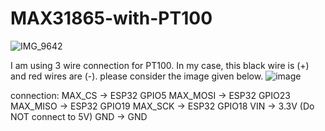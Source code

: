 # MAX31865-with-PT100

![IMG_9642](https://github.com/user-attachments/assets/609891ca-98bd-48d7-a10d-a84689e06e8d)

I am using 3 wire connection for PT100.
In my case, this black wire is (+) and red wires are (-). please consider the image given below.
![image](https://github.com/user-attachments/assets/d8b04e5a-61e3-4c7f-9b17-a2a9129e8038)

connection:
MAX_CS → ESP32 GPIO5
MAX_MOSI → ESP32 GPIO23
MAX_MISO → ESP32 GPIO19
MAX_SCK → ESP32 GPIO18
VIN → 3.3V (Do NOT connect to 5V)
GND → GND

